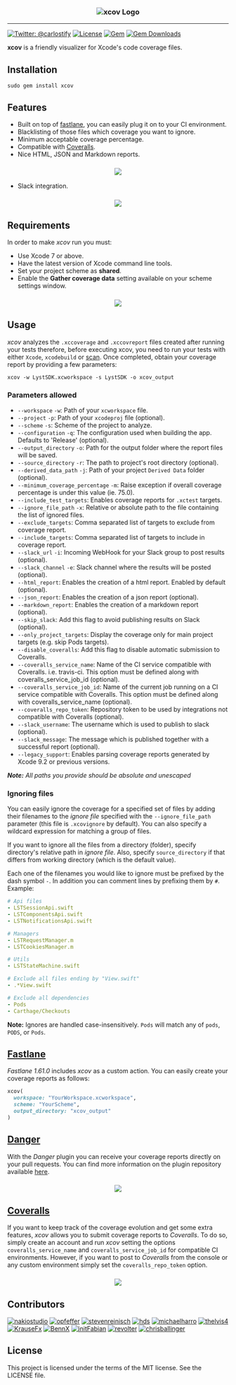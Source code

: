 <h3 align="center">
<img src="/assets_readme/logo.png" alt="xcov Logo" />
</h3>

-------

[![Twitter: @carlostify](https://img.shields.io/badge/contact-@carlostify-blue.svg?style=flat)](https://twitter.com/carlostify)
[![License](https://img.shields.io/badge/license-MIT-green.svg?style=flat)](https://github.com/nakiostudio/xcov/blob/master/LICENSE)
[![Gem](https://img.shields.io/gem/v/xcov.svg?style=flat)](http://rubygems.org/gems/xcov)
[![Gem Downloads](https://img.shields.io/gem/dt/xcov.svg?style=flat)](http://rubygems.org/gems/xcov)

**xcov** is a friendly visualizer for Xcode's code coverage files.

## Installation
```
sudo gem install xcov
```

## Features
* Built on top of [fastlane](https://fastlane.tools), you can easily plug it on to your CI environment.
* Blacklisting of those files which coverage you want to ignore.
* Minimum acceptable coverage percentage.
* Compatible with [Coveralls](https://coveralls.io).
* Nice HTML, JSON and Markdown reports.

<h3 align="center">
<img src="/assets_readme/report.png" />
</h3>

* Slack integration.

<h3 align="center">
<img src="/assets_readme/slack_integration.png" />
</h3>

## Requirements
In order to make *xcov* run you must:
* Use Xcode 7 or above.
* Have the latest version of Xcode command line tools.
* Set your project scheme as **shared**.
* Enable the **Gather coverage data** setting available on your scheme settings window.

<h3 align="center">
<img src="/assets_readme/gather_coverage.png" />
</h3>

## Usage
*xcov* analyzes the `.xccoverage` and `.xccovreport` files created after running your tests therefore, before executing xcov, you need to run your tests with either `Xcode`, `xcodebuild` or [scan](https://github.com/fastlane/fastlane/tree/master/scan). Once completed, obtain your coverage report by providing a few parameters:
```
xcov -w LystSDK.xcworkspace -s LystSDK -o xcov_output
```

### Parameters allowed
* `--workspace` `-w`: Path of your `xcworkspace` file.
* `--project` `-p`: Path of your `xcodeproj` file (optional).
* `--scheme` `-s`: Scheme of the project to analyze.
* `--configuration` `-q`: The configuration used when building the app. Defaults to 'Release' (optional).
* `--output_directory` `-o`: Path for the output folder where the report files will be saved.
* `--source_directory` `-r`: The path to project's root directory (optional).
* `--derived_data_path` `-j`: Path of your project `Derived Data` folder (optional).
* `--minimum_coverage_percentage` `-m`: Raise exception if overall coverage percentage is under this value (ie. 75.0).
* `--include_test_targets`: Enables coverage reports for `.xctest` targets.
* `--ignore_file_path` `-x`: Relative or absolute path to the file containing the list of ignored files.
* `--exclude_targets`: Comma separated list of targets to exclude from coverage report.
* `--include_targets`: Comma separated list of targets to include in coverage report.
* `--slack_url` `-i`: Incoming WebHook for your Slack group to post results (optional).
* `--slack_channel` `-e`: Slack channel where the results will be posted (optional).
* `--html_report`: Enables the creation of a html report. Enabled by default (optional).
* `--json_report`: Enables the creation of a json report (optional).
* `--markdown_report`: Enables the creation of a markdown report (optional).
* `--skip_slack`: Add this flag to avoid publishing results on Slack (optional).
* `--only_project_targets`: Display the coverage only for main project targets (e.g. skip Pods targets).
* `--disable_coveralls`: Add this flag to disable automatic submission to Coveralls.
* `--coveralls_service_name`: Name of the CI service compatible with Coveralls. i.e. travis-ci. This option must be defined along with coveralls_service_job_id (optional).
* `--coveralls_service_job_id`: Name of the current job running on a CI service compatible with Coveralls. This option must be defined along with coveralls_service_name (optional).
* `--coveralls_repo_token`: Repository token to be used by integrations not compatible with Coveralls (optional).
* `--slack_username`: The username which is used to publish to slack (optional).
* `--slack_message`: The message which is published together with a successful report (optional).
* `--legacy_support`: Enables parsing coverage reports generated by Xcode 9.2 or previous versions.

_**Note:** All paths you provide should be absolute and unescaped_

### Ignoring files
You can easily ignore the coverage for a specified set of files by adding their filenames to the *ignore file* specified with the `--ignore_file_path` parameter (this file is `.xcovignore` by default). You can also specify a wildcard expression for matching a group of files.

If you want to ignore all the files from a directory (folder), specify directory's relative path in *ignore file*. Also, specify `source_directory` if that differs from working directory (which is the default value).

Each one of the filenames you would like to ignore must be prefixed by the dash symbol `-`. In addition you can comment lines by prefixing them by `#`. Example:

```yaml
# Api files
- LSTSessionApi.swift
- LSTComponentsApi.swift
- LSTNotificationsApi.swift

# Managers
- LSTRequestManager.m
- LSTCookiesManager.m

# Utils
- LSTStateMachine.swift

# Exclude all files ending by "View.swift"
- .*View.swift

# Exclude all dependencies
- Pods
- Carthage/Checkouts
```

**Note:** Ignores are handled case-insensitively. `Pods` will match any of `pods`, `PODS`, or `Pods`.

## [Fastlane](https://github.com/fastlane/fastlane/blob/master/fastlane/docs/Actions.md)

*Fastlane 1.61.0* includes *xcov* as a custom action. You can easily create your coverage reports as follows:
```ruby
xcov(
  workspace: "YourWorkspace.xcworkspace",
  scheme: "YourScheme",
  output_directory: "xcov_output"
)  
```

## [Danger](https://danger.systems)

With the *Danger* plugin you can receive your coverage reports directly on your pull requests. You can find more information on the plugin repository available [here](https://github.com/nakiostudio/danger-xcov).

<h3 align="center">
<img src="/assets_readme/xcov_danger.png" />
</h3>

## [Coveralls](https://coveralls.io)

If you want to keep track of the coverage evolution and get some extra features, *xcov* allows you to submit coverage reports to *Coveralls*. To do so, simply create an account and run *xcov* setting the options `coveralls_service_name` and `coveralls_service_job_id` for compatible CI environments. However, if you want to post to *Coveralls* from the console or any custom environment simply set the `coveralls_repo_token` option.

<h3 align="center">
<img src="/assets_readme/coveralls_integration.png" />
</h3>

## Contributors

[![nakiostudio](https://avatars2.githubusercontent.com/u/1814571?v=3&s=50)](https://github.com/nakiostudio)
[![opfeffer](https://avatars3.githubusercontent.com/u/1138127?v=3&s=50)](https://github.com/opfeffer)
[![stevenreinisch](https://avatars0.githubusercontent.com/u/675216?v=3&s=50)](https://github.com/stevenreinisch)
[![hds](https://avatars0.githubusercontent.com/u/89589?v=3&s=50)](https://github.com/hds)
[![michaelharro](https://avatars3.githubusercontent.com/u/318260?v=3&s=50)](https://github.com/michaelharro)
[![thelvis4](https://avatars1.githubusercontent.com/u/1589385?v=3&s=50)](https://github.com/thelvis4)
[![KrauseFx](https://avatars1.githubusercontent.com/u/869950?v=3&s=50)](https://github.com/KrauseFx)
[![BennX](https://avatars1.githubusercontent.com/u/4281635?v=3&s=50)](https://github.com/BennX)
[![initFabian](https://avatars1.githubusercontent.com/u/8469495?v=3&s=50)](https://github.com/initFabian)
[![revolter](https://avatars1.githubusercontent.com/u/5748627?v=3&s=50)](https://github.com/revolter)
[![chrisballinger](https://avatars1.githubusercontent.com/u/518687?v=3&s=50)](https://github.com/chrisballinger)


## License
This project is licensed under the terms of the MIT license. See the LICENSE file.
